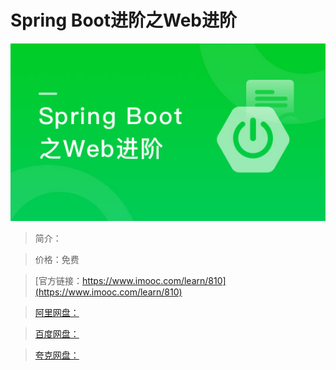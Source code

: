 # Spring Boot进阶之Web进阶

![img](../../assets/5fe442f90001b18705400304.jpg)

> 简介：

> 价格：免费

> [官方链接：https://www.imooc.com/learn/810](https://www.imooc.com/learn/810)

> [阿里网盘：]()

> [百度网盘：]()

> [夸克网盘：]()
